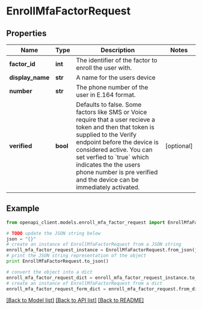 # EnrollMfaFactorRequest


## Properties
Name | Type | Description | Notes
------------ | ------------- | ------------- | -------------
**factor_id** | **int** | The identifier of the factor to enroll the user with. | 
**display_name** | **str** | A name for the users device | 
**number** | **str** | The phone number of the user in E.164 format. | 
**verified** | **bool** | Defaults to false. Some factors like SMS or Voice require that a user recieve a token and then that token is supplied to the Verify endpoint before the device is considered active. You can set verfied to &#x60;true&#x60; which indicates the the users phone number is pre verified and the device can be immediately activated.            | [optional] 

## Example

```python
from openapi_client.models.enroll_mfa_factor_request import EnrollMfaFactorRequest

# TODO update the JSON string below
json = "{}"
# create an instance of EnrollMfaFactorRequest from a JSON string
enroll_mfa_factor_request_instance = EnrollMfaFactorRequest.from_json(json)
# print the JSON string representation of the object
print EnrollMfaFactorRequest.to_json()

# convert the object into a dict
enroll_mfa_factor_request_dict = enroll_mfa_factor_request_instance.to_dict()
# create an instance of EnrollMfaFactorRequest from a dict
enroll_mfa_factor_request_form_dict = enroll_mfa_factor_request.from_dict(enroll_mfa_factor_request_dict)
```
[[Back to Model list]](../README.md#documentation-for-models) [[Back to API list]](../README.md#documentation-for-api-endpoints) [[Back to README]](../README.md)


